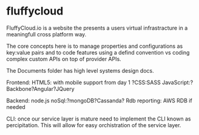 fluffycloud
===========

FluffyCloud.io is a website the presents a users virtual infrastracture in a meaningfull cross platform way.

The core concepts here is to manage properties and configurations as key:value pairs and to code features 
using a defind convention vs coding complex custom APIs on top of provider APIs.

The Documents folder has high level systems design docs.

Frontend: 
   HTML5: with mobile support from day 1
   ?CSS:SASS
   JavaScript:?Backbone?Angular?JQuery
   
Backend:
   node.js
   noSql:?mongoDB?Cassanda?
   Rdb reporting: AWS RDB if needed
   
   
CLI:
  once our service layer is mature need to implement the CLI known as percipitation. This will allow for easy orchistration of the service layer.
   
